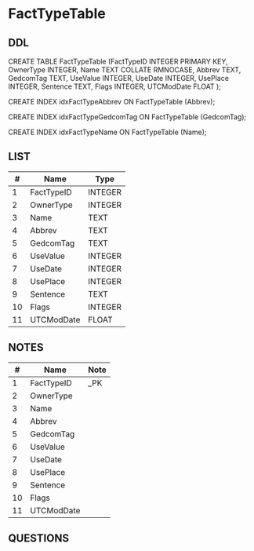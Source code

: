 # FactTypeTable

## DDL

CREATE TABLE FactTypeTable (FactTypeID INTEGER PRIMARY KEY, OwnerType INTEGER, Name TEXT COLLATE RMNOCASE, Abbrev TEXT, GedcomTag TEXT, UseValue INTEGER, UseDate INTEGER, UsePlace INTEGER, Sentence TEXT, Flags INTEGER, UTCModDate FLOAT );

CREATE INDEX idxFactTypeAbbrev ON FactTypeTable (Abbrev);

CREATE INDEX idxFactTypeGedcomTag ON FactTypeTable (GedcomTag);

CREATE INDEX idxFactTypeName ON FactTypeTable (Name);

## LIST

| #  | Name          | Type      |
|----|---------------|-----------|
| 1  | FactTypeID    | INTEGER
| 2  | OwnerType     | INTEGER
| 3  | Name          | TEXT
| 4  | Abbrev        | TEXT
| 5  | GedcomTag     | TEXT
| 6  | UseValue      | INTEGER
| 7  | UseDate       | INTEGER
| 8  | UsePlace      | INTEGER
| 9  | Sentence      | TEXT
| 10 | Flags         | INTEGER
| 11 | UTCModDate    | FLOAT

## NOTES

| #  | Name          | Note      |
|----|---------------|-----------|
| 1  | FactTypeID    | _PK
| 2  | OwnerType     | 
| 3  | Name          | 
| 4  | Abbrev        | 
| 5  | GedcomTag     | 
| 6  | UseValue      | 
| 7  | UseDate       | 
| 8  | UsePlace      | 
| 9  | Sentence      | 
| 10 | Flags         | 
| 11 | UTCModDate    | 

## QUESTIONS

